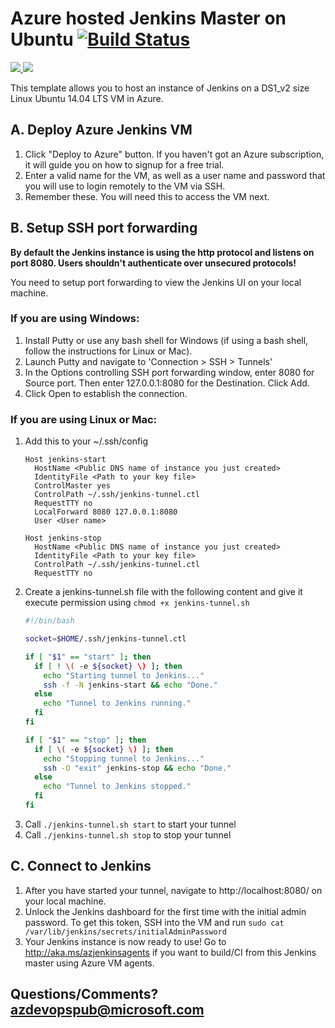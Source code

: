 # Azure hosted Jenkins Master on Ubuntu [![Build Status](http://devops-ci.westcentralus.cloudapp.azure.com/job/qs/job/101-jenkins/badge/icon)](http://devops-ci.westcentralus.cloudapp.azure.com/blue/organizations/jenkins/qs%2F101-jenkins/activity)

<a href="https://portal.azure.com/#create/Microsoft.Template/uri/https%3A%2F%2Fraw.githubusercontent.com%2FAzure%2Fazure-quickstart-templates%2Fmaster%2F101-jenkins%2Fazuredeploy.json" target="_blank">
    <img src="http://azuredeploy.net/deploybutton.png"/>
</a>
<a href="http://armviz.io/#/?load=https%3A%2F%2Fraw.githubusercontent.com%2FAzure%2Fazure-quickstart-templates%2Fmaster%2F101-jenkins%2Fazuredeploy.json" target="_blank">
    <img src="http://armviz.io/visualizebutton.png"/>
</a>

This template allows you to host an instance of Jenkins on a DS1_v2 size Linux Ubuntu 14.04 LTS VM in Azure.

## A. Deploy Azure Jenkins VM
1. Click "Deploy to Azure" button. If you haven't got an Azure subscription, it will guide you on how to signup for a free trial.
2. Enter a valid name for the VM, as well as a user name and password that you will use to login remotely to the VM via SSH.
3. Remember these. You will need this to access the VM next.

## B. Setup SSH port forwarding
**By default the Jenkins instance is using the http protocol and listens on port 8080. Users shouldn't authenticate over unsecured protocols!**

You need to setup port forwarding to view the Jenkins UI on your local machine.

### If you are using Windows:
1. Install Putty or use any bash shell for Windows (if using a bash shell, follow the instructions for Linux or Mac).
1. Launch Putty and navigate to 'Connection > SSH > Tunnels'
1. In the Options controlling SSH port forwarding window, enter 8080 for Source port. Then enter 127.0.0.1:8080 for the Destination. Click Add.
1. Click Open to establish the connection.

### If you are using Linux or Mac:
1. Add this to your ~/.ssh/config
    ```
    Host jenkins-start
      HostName <Public DNS name of instance you just created>
      IdentityFile <Path to your key file>
      ControlMaster yes
      ControlPath ~/.ssh/jenkins-tunnel.ctl
      RequestTTY no
      LocalForward 8080 127.0.0.1:8080
      User <User name>

    Host jenkins-stop
      HostName <Public DNS name of instance you just created>
      IdentityFile <Path to your key file>
      ControlPath ~/.ssh/jenkins-tunnel.ctl
      RequestTTY no
    ```
1. Create a jenkins-tunnel.sh file with the following content and give it execute permission using `chmod +x jenkins-tunnel.sh`
    ```bash
    #!/bin/bash

    socket=$HOME/.ssh/jenkins-tunnel.ctl

    if [ "$1" == "start" ]; then
      if [ ! \( -e ${socket} \) ]; then
        echo "Starting tunnel to Jenkins..."
        ssh -f -N jenkins-start && echo "Done."
      else
        echo "Tunnel to Jenkins running."
      fi
    fi

    if [ "$1" == "stop" ]; then
      if [ \( -e ${socket} \) ]; then
        echo "Stopping tunnel to Jenkins..."
        ssh -O "exit" jenkins-stop && echo "Done."
      else
        echo "Tunnel to Jenkins stopped."
      fi
    fi
    ```
1. Call `./jenkins-tunnel.sh start` to start your tunnel
1. Call `./jenkins-tunnel.sh stop` to stop your tunnel


## C. Connect to Jenkins

1. After you have started your tunnel, navigate to http://localhost:8080/ on your local machine.
1. Unlock the Jenkins dashboard for the first time with the initial admin password. To get this token, SSH into the VM and run `sudo cat /var/lib/jenkins/secrets/initialAdminPassword`
1. Your Jenkins instance is now ready to use! Go to http://aka.ms/azjenkinsagents if you want to build/CI from this Jenkins master using Azure VM agents.


## Questions/Comments? azdevopspub@microsoft.com
